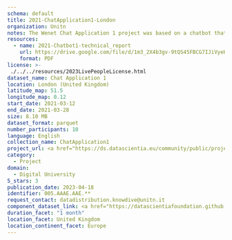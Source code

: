 ```yaml
---
schema: default
title: 2021-ChatApplication1-London
organization: Unitn
notes: The Wenet Chat Application 1 project was based on a chatbot that collected questions and answers from university students in Italy, Denmark, Paraguay, the United Kingdom, and Mongolia. It was conducted in March and June 2021 to improve the knowledge about students' lives to promote the design of better and more targeted technology and support tools for students. It was a European Union WeNet Horizon 2020-funded project with the overall goal of developing a diversity-aware, machine-mediated paradigm for social interactions. Data was collected with a Telegram App and the i-Log Application. Some of the data collected included the respondent’s career information (department, study course, study year,) and demographics (age, gender…). Questions were sent on the Telegram App and user answers were recorded, the i-Log App recorded sensor data (such as location, accelerometer…) from the user device. This data was collected in three phases, the first phase entailed interacting with the Telegram App Ask4Help, and sensor data was also collected during this phase. The second phase involved respondents answering a questionnaire, and in the third phase, they participated in a focus group to provide feedback.
resources:
  - name: 2021-Chatbot1-technical_report
    url: https://drive.google.com/file/d/1m3_2X4b3gv-9tQS45FBCG7IJiVyeHgW3/view?usp=sharing
    format: PDF
license: >-
 ./../../resources/2023LivePeopleLicense.html
dataset_name: Chat Application 1
location: London (United Kingdom)
latitude_map: 51.5
longitude_map: 0.12
start_date: 2021-03-12
end_date: 2021-03-28
size: 8.10 MB
dataset_format: parquet
number_participants: 10
language: English
collection_name: ChatApplication1
project_url: <a href="https://ds.datascientia.eu/community/public/projects/7cdeeca4-a7be-4024-93c8-07e4cbea4851">https://ds.datascientia.eu/community/public/projects/7cdeeca4-a7be-4024-93c8-07e4cbea4851</a>
category: 
  - Project
domain: 
  - Digital University
5_stars: 3
publication_date: 2023-04-18
identifier: 005.AAAE.AAE.**
request_contact: datadistribution.knowdive@unitn.it
component_dataset_link: <a href="https://datascientiafoundation.github.io/LivePeople/datasets/2021-CH1-London-App-usage/">2021-CH1-London-App-usage</a>, <a href="https://datascientiafoundation.github.io/LivePeople/datasets/2021-CH1-London-Connectivity/">2021-CH1-London-Connectivity</a>, <a href="https://datascientiafoundation.github.io/LivePeople/datasets/2021-CH1-London-Diachronic-Interactions/">2021-CH1-London-Diachronic-Interactions</a>, <a href="https://datascientiafoundation.github.io/LivePeople/datasets/2021-CH1-London-Motion/">2021-CH1-London-Motion</a>, <a href="https://datascientiafoundation.github.io/LivePeople/datasets/2021-CH1-London-Position/">2021-CH1-London-Position</a>, <a href="https://datascientiafoundation.github.io/LivePeople/datasets/2021-CH1-London-Synchronic-Interactions/">2021-CH1-London-Synchronic-Interactions</a>
duration_facet: "1 month"
location_facet: United Kingdom
location_continent_facet: Europe
---
```

